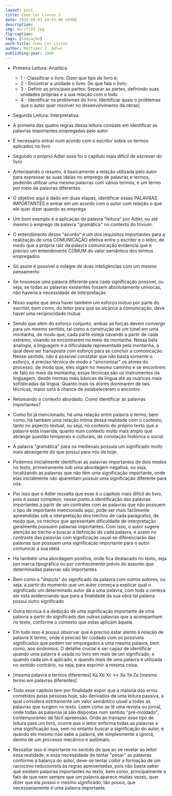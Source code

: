 ```yaml
---
layout: post
title: Como Ler Livros 3 
date: 2016-08-02 19:55:00 +0300
description: 
img: ma-cll03.jpg
fig-caption: 
tags: [Educação]
work-title: Como Ler Livros
author: Mortimer J. Adler
publishing-year: 1940
---
```


* Primeira Leitura: Analítica
  * 1 - Classificar o livro: Dizer que tipo de livro é;
  * 2 - Encontrar a unidade o livro: Do que fala o livro;
  * 3 - Definir as principais partes: Separar as partes, definindo suas unidades próprias e a sua relação com o todo
  * 4 - Identificar os problemas do livro: Identificar quais o problemas que o autor quer resolver no desenvolvimento da obras[

* Segunda Leitura: Interpretativa

* A primeira das quatro regras dessa leitura consiste em identificar as palavras importantes empregadas pelo autor
* É necessário entrar num acordo com o escritor sobre os termos aplicados no livro
* Segundo o próprio Adler esse foi o capítulo mais difícil de escrever do livro
* Antecipando o resumo, é basicamente a relação utilizada pelo autor para expressar as suas ideias no emprego de palavras e termos, podendo utilizar uma mesma palavras com vários termos, e um termo por meio de palavras diferentes
* O objetivo aqui é dado em duas etapas, identificar essas PALAVRAS IMPORTANTES e entrar em um acordo com o autor com relação o que ele quer dizer quando as emprega
* Um bom exemplo é a aplicação da palavra "leitura" por Adler, ou até mesmo o emprego da palavra "gramática" no contexto do trivium.
* O entendimento desse "acordo" é um dos requisitos importantes para a realização de uma COMUNICAÇÃO efetiva entre o escritor e o leitor, de modo que a própria raiz da palavra comunicação evidencia que é preciso um entendimento COMUM do valor semântico dos termos empregados
* Só assim é possível o milagre de duas inteligências com um mesmo pensamento
* Se houvesse uma palavra diferente para cada significação possível, ou seja, se todas as palavras existentes fossem absolutamente unívocas, não haveria a necessidade de interpretação
* Nisso supõe que deva haver também um esforço mútuo por parte do escritor, bem como, do leitor para que se alcance a comunicação, deve haver uma reciprocidade mútua
* Sendo que além do esforço conjunto, ambas as forças devem convergir para um mesmo sentido, tal como a construção de um túnel em uma montanha, de modo que, cada parte esteja cavando a partir de cada extremo, visando se encontrarem no meio da montanha. Nessa bela analogia, a linguagem é a dificuldade representada pela montanha, a qual deve ser transposta com esforço para se concluir a comunicação. Nesse sentido, não é possível constatar que não basta somente o esforço, é preciso técnica de modo a "sincronizar" os atores do processo, de modo que, eles sigam no mesmo caminho e se encontrem de fato no meio da montanha, essas técnicas são os instrumentos da linguagem, desde normas mais básicas da língua até as nuances mais sofisticadas da língua. Quanto mais os atores dominarem de tais técnicas, maior será a chance de estabelecerem o encontro
* Retomando o contexto abordado. Como identificar as palavras importantes?
* Como foi já mencionado, há uma relação entre palavra e termo, bem como, há também uma relação íntima dessa realidade com o contexto, tanto no aspecto textual,  ou seja, no contexto do próprio texto que a palavra está inserida, quanto num contexto muito mais amplo que abrange questão temporais e culturais, de conotação histórica e social
* A palavra "gramática" para os medievais possuía um significado muito mais abrangente do que possui para nós de hoje.
* Podemos inicialmente identificar as palavras importantes de dois modos no texto, primeiramente sob uma abordagem negativa, ou seja, localizando as palavras que não têm uma significação importante, onde elas inicialmente não aparentam possuir uma significação diferente para nós. 
* Por isso que o Adler ressalta que esse é o capítulo mais difícil do livro, pois é assaz complexo, nesse ponto a identificação das palavras importantes a partir de um contrates com as palavras que não possuem o tipo de importante mencionado aqui, pode ser mais facilmente apreendidas sob a interpretação dos trechos de cada parágrafos, de modo que, os trechos que apresentam dificuldade de interpretação geralmente possuem palavras importantes. Com isso, o autor sugere atenção ao trecho e buscar a definição de cada palavra, e assim no contraste das palavras com significação usual se diferenciarão das palavras que possuem uma significação importante para o autor comunicar a sua ideia
* Há também uma abordagem positiva, onde fica destacado no texto, seja por marca tipográfica ou por conhecimento prévio do assunto que determinadas palavras são importantes
* Bem como a "disputa" do significado da palavra com outros autores, ou seja, a partir do momento que um autor começa a explicar qual o significado um determinado autor dá a uma palavra, com toda a certeza ele está evidenciando que para a finalidade da sua obra tal palavra possui outro significado
* Outra técnica é a dedução de uma significação importante de uma palavra a partir do significado das outras palavras que a acompanham no texto, conforme o contexto que estas aplicam àquela
* Em tudo isso é possui observar que é preciso estar atento à relação de palavra X termo, onde é preciso ter cuidado com os possíveis significados que podem ser empregados a uma mesma palavra, bem como, aos sinônimos. O detalhe crucial é ser capaz de identificar quando uma palavra é usada no livro em mais de um significado, e quando cada um é aplicado, e quando mais de uma palavra é utilizada no sentido contrário, ou seja, para exprimir a mesma coisa.
* [mesma palavra e termos diferentes] Xa Xb Xc   <-> Xa Ya Za [mesmo termo em palavras diferentes]
* Todo esse capítulo tem por finalidade expor que a maioria dos erros cometidos pelas pessoas hoje, são derivados de uma leitura passiva, a qual considera estritamente um valor semântico usual a todas as palavras que surgem no texto. Leem como se lê uma revista ou jornal, onde todas as palavras já são dispostas num sentido "pré-moldado", contemporâneo de fácil apreensão. Onde ao transpor esse tipo de leitura para um livro, ocorre que o leitor enforma todas as palavras a uma significação sua, sem no entanto buscar a significação do autor, e quando ele mesmo não sabe a palavra, ele simplesmente a ignora, dentro de um processo mecânico e autômato.
* Ressaltar isso é importante no sentido de que ao se revelar ao leitor essa realidade, e essa necessidade de tentar "pesar" as palavras conforme a balança do autor, deve-se tentar coibir a formação de um raciocínio reducionista às regras apresentadas, pois não basta saber que existem palavras importantes no texto, bem como, principalmente o fato de que nem sempre que um palavra aparece muitas vezes, quer dizer que ela possui o mesmo significado, tão pouco, que necessariamente é uma palavra importante. 
